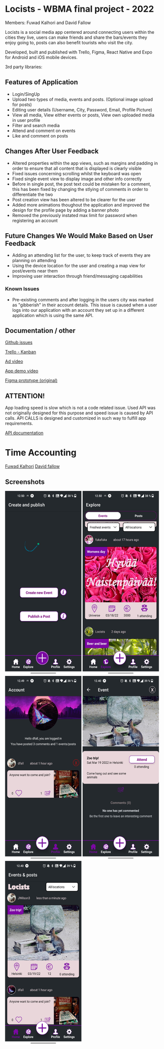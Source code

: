 # Locists - WBMA final project - 2022
Members: Fuwad Kalhori and  David Fallow

Locists is a social media app centered around connecting users within the cities they live, users can make friends and share the bars/events they enjoy going to, posts can also benefit tourists who visit the city.

Developed, built and published with Trello, Figma, React Native and Expo for Android and iOS mobile devices.

3rd party libraries:

## Features of Application
- Login/SingUp
- Upload two types of media, events and posts. (Optional image upload for posts)
- Editing user details (Username, City, Password, Email, Profile Picture)
- View all media, View either events or posts, View own uploaded media in user profile
- Filter and search media
- Attend and comment on events
- Like and comment on posts

## Changes After User Feedback

- Altered properties within the app views, such as margins and padding in order to ensure that all content that is displayed is clearly visible
- Fixed issues concerning scrolling whilst the keyboard was open
- Fixed single event view to display image and other info correctly
- Before in single post, the post text could be mistaken for a comment, this has been fixed by changing the stlying of comments in order to differentiate the two
- Post creation view has been altered to be clearer for the user
- Added more animations thoughout the application and improved the design for the profile page by adding a banner photo
- Removed the previously instated max limit for password when registering an account

## Future Changes We Would Make Based on User Feedback
- Adding an attending list for the user, to keep track of events they are planning on attending
- Using the device location for the user and creating a map view for post/events near them
- Improving user interaction through friend/messaging capabilities

### Known Issues
- Pre-existing comments and after logging in the users city was marked as "gibberish" in their account details. This issue is caused when a user logs into our application with an account they set up in a different application which is using the same API.

## Documentation / other

[Github issues](https://github.com/FUKA-INNOVATIONS/locists/issues?q=is%3Aissue+is%3Aclosed)

[Trello - Kanban](https://trello.com/b/ncliokcT/local-social-media-locists)

[Ad video](https://www.youtube.com/watch?v=562t53vidhQ)

[App demo video](https://users.metropolia.fi/~fuwadk/WBMA/app-demo.mov)

[Figma prototype (original)](https://www.figma.com/file/EK3ip251gHwOp1nJYMYION/Locists-Prototype?node-id=0%3A1)

## ATTENTION!
App loading speed is slow which is not a code related issue. 
Used API was not originally designed for this purpose and speed issue is caused by API calls.
API CALLS is designed and customized in such way to fulfill app requirements.

[API documentation](https://media.mw.metropolia.fi/wbma/docs/#api-Media-GetSpecificMediaFile)

# Time Accounting
[Fuwad Kalhori](https://docs.google.com/document/d/1EXbJgu_B-QlssTCRnfq5rcCQjixfbUBaaHxafMMShFk/edit)
[David fallow](#)

## Screenshots

<img src="./screenshots/ScreenShot1.jpg" width="250" height="600"> <img src="./screenshots/ScreenShot2.jpg" width="250" height="600"> <img src="./screenshots/ScreenShot3.jpg" width="250" height="600"> 
<img src="./screenshots/ScreenShot4.jpg" width="250" height="600"> <img src="./screenshots/ScreenShot5.jpg" width="250" height="600">
